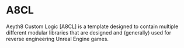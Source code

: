 # A8CL
Aeyth8 Custom Logic [A8CL] is a template designed to contain multiple different modular libraries that are designed and (generally) used for reverse engineering Unreal Engine games.  

